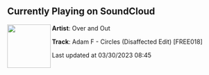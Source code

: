 ## Currently Playing on SoundCloud

[<img align="left" width="100" src="https://i1.sndcdn.com/artworks-OAUXCz3x6Jp5bJb0-2ZoySg-t500x500.jpg">](https://soundcloud.com/overandoutuk/adam-f-circles-disaffected-edit-free018)

**Artist**: Over and Out 

**Track**: Adam F - Circles (Disaffected Edit) [FREE018]

Last updated at 03/30/2023 08:45
